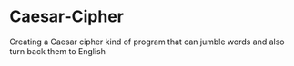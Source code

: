 # Caesar-Cipher
Creating a Caesar cipher kind of program that can jumble words and also turn back them to English
